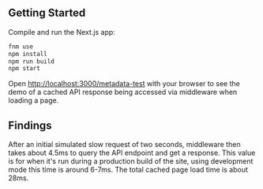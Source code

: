 ## Getting Started

Compile and run the Next.js app:

```bash
fnm use
npm install
npm run build
npm start
```

Open [http://localhost:3000/metadata-test](http://localhost:3000/metadata-test) with your browser to see the demo of a cached API response being accessed via middleware when loading a page.

## Findings

After an initial simulated slow request of two seconds, middleware then takes about 4.5ms to query the API endpoint and get a response. This value is for when it's run during a production build of the site, using development mode this time is around 6-7ms. The total cached page load time is about 28ms.
